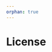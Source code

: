 ```yaml
---
orphan: true
---
```


# License

```{include} ../LICENSE

```
                                                                                                                                                                                                                                                                                                                                                                     